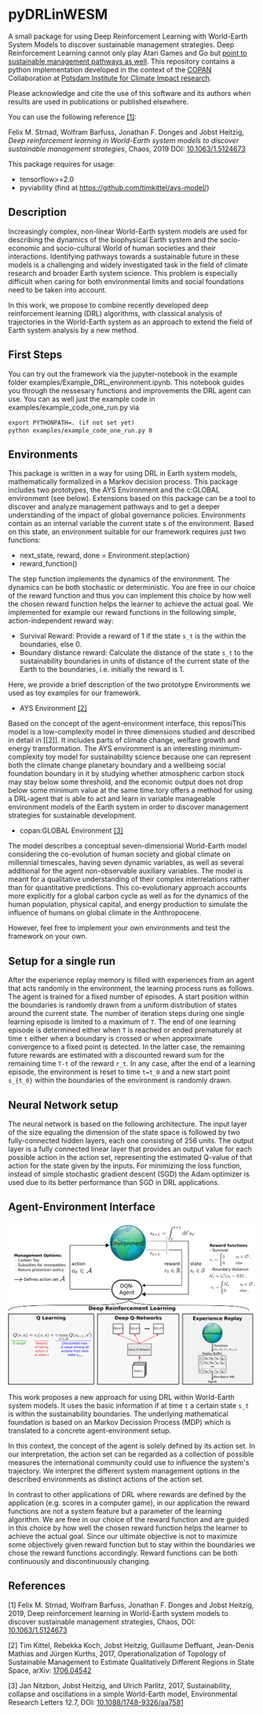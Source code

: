 # pyDRLinWESM
A small package for using Deep Reinforcement Learning with World-Earth System Models to discover sustainable management strategies. Deep Reinforcement Learning cannot only play Atari Games and Go but [point to sustainable management pathways as well](https://www.pik-potsdam.de/news/in-short/articial-intelligence-applying-201adeep-reinforcement-learning2018-for-sustainable-development). This repository contains a python implementation developed in the context of the [COPAN](https://www.pik-potsdam.de/research/projects/activities/copan/copan-introduction)
Collaboration at [Potsdam Institute for Climate Impact research](https://www.pik-potsdam.de/).

Please acknowledge and cite the use of this software and its authors when results are used in publications or published elsewhere.

You can use the following reference [[1]](#1):


Felix M. Strnad, Wolfram Barfuss, Jonathan F. Donges and Jobst Heitzig,
*Deep reinforcement learning in World-Earth system models to discover sustainable management strategies*,
Chaos, 2019
DOI: [10.1063/1.5124673](http://aip.scitation.org/doi/10.1063/1.5124673)

This package requires for usage:
 - tensorflow>=2.0
 - pyviability (find at https://github.com/timkittel/ays-model/)

## Description
Increasingly complex, non-linear World-Earth system models are used for describing the dynamics of the biophysical Earth system and the socio-economic and socio-cultural World of human societies and their interactions. Identifying pathways towards a sustainable future in these models is a challenging and widely investigated task in the field of climate research and broader Earth system science.  This problem is especially difficult when caring for both environmental limits and social foundations need to be taken into account.

In this work, we propose to combine recently developed deep reinforcement learning (DRL) algorithms, with classical analysis of trajectories in the World-Earth system as an approach to extend the field of Earth system analysis by a new method.


## First Steps
You can try out the framework via the jupyter-notebook in the example folder examples/Example_DRL_environment.ipynb. This notebook guides you through the nessesary functions and improvements the DRL agent can use. 
You can as well just the example code in examples/example_code_one_run.py via

```
export PYTHONPATH=. (if not set yet)
python examples/example_code_one_run.py 0
```


## Environments
This package is written in a way for using DRL in Earth system models, mathematically formalized in a Markov decision process. This package includes two prototypes, the AYS Environment and the c:GLOBAL environment (see below). Extensions based on this package can be a tool to discover and analyze management pathways and to get a deeper understanding of the impact of global governance policies.
Environments contain as an internal variable the current state s of the environment. Based on this state, an environment suitable for our framework requires just two functions:
 - next_state, reward, done = Environment.step(action)
 - reward_function() 
 
 The step function implements the dynamics of the environment. The dynamics can be both stochastic or deterministic. You are free in our choice of the reward function and thus you can implement this choice by how well the chosen reward function helps the learner to achieve the actual goal. We implemented for example our reward functions in the following simple, action-independent reward way: 
 - Survival Reward: Provide a reward of 1 if the state `s_t` is the within the boundaries, else 0.
 - Boundary distance reward: Calculate the distance of the state `s_t` to the sustainability boundaries in units of distance of the current state of the Earth to the boundaries, i.e. initially the reward is 1.
  
Here, we provide a brief description of the two prototype Environments we used as toy examples for our framework. 
 - AYS Environment [[2]](#2)

Based on the concept of the agent-environment interface, this reposiThis model is a low-complexity model in three dimensions studied and described in detail in [[2]]. It includes parts of climate change, welfare growth and energy transformation. The AYS environment is an interesting minimum-complexity toy model for sustainability science because one can represent both the climate change planetary boundary and a wellbeing social foundation boundary in it by studying whether atmospheric carbon stock may stay below some threshold, and the economic output does not drop below some minimum value at the same time.tory offers a method for using a DRL-agent that is able to act and learn in variable manageable environment models of the Earth system in order to discover management strategies for sustainable development. 

 - copan:GLOBAL Environment [[3]](#3)

The model describes a conceptual seven-dimensional World-Earth model considering the co-evolution of human society and global climate on millennial timescales, having seven dynamic variables, as well as several additional for the agent non-observable auxiliary variables. The model is meant for a qualitative understanding of their complex interrelations rather than for quantitative predictions. 
This co-evolutionary approach accounts more explicitly for a global carbon cycle as well as for the dynamics of the human population, physical capital, and energy production to simulate the influence of humans on global climate in the Anthropocene.

However, feel free to implement your own environments and test the framework on your own.

## Setup for a single run
After the experience replay memory is filled with experiences from an agent that acts randomly in the environment, the learning process runs as follows.
The agent is trained for a fixed number of episodes. A start position within the boundaries is randomly drawn from a uniform distribution of states around the current state. The number of iteration steps during one single learning episode is limited to a maximum of `T`. The end of one learning episode is determined either when `T` is reached or ended prematurely at time `t` either when a boundary is crossed or when approximate convergence to a fixed point is detected. In the latter case, the remaining future rewards are estimated with a discounted reward sum for the remaining time `T-t` of the reward `r_t`. In any case, after the end of a learning episode, the environment is reset to time `t=t_0` and a new start point `s_{t_0}` within the boundaries of the environment is randomly drawn. 

## Neural Network setup
The neural network is based on the following architecture. The input layer of the size equaling the dimension of the state space is followed by two fully-connected hidden layers, each one consisting of 256 units. The output layer is a fully connected linear layer that provides an output value for each possible action in the action set, representing the estimated Q-value of that action for the state given by the inputs. For minimizing the loss function, instead of simple stochastic gradient descent (SGD) the Adam optimizer is used due to its better performance than SGD in DRL applications. 


## Agent-Environment Interface

 <img src="./figures/Agent_Environment_Interface_DQN_Learner_Interpretation-1.png">

This work proposes a new approach for using DRL within World-Earth system models. It uses the basic information if at time `t`  a certain state `s_t` is within the sustainability boundaries. The underlying mathematical foundation is based on an Markov Decission Process (MDP) which is translated to a concrete agent-environment setup.

In this context, the concept of the agent is solely defined by its action set. In our interpretation, the action set can be regarded as a collection of possible measures the international community could use to influence the system's trajectory. We interpret the different system management options in the described environments as distinct actions of the action set.

In contrast to other applications of DRL where rewards are defined by the application (e.g. scores in a computer game), in our application the reward functions are not a system feature but a parameter of the learning algorithm. We are free in our choice of the reward function and are guided in this choice by how well the chosen reward function helps the learner to achieve the actual goal. Since our ultimate objective is not to maximize some objectively given reward function but to stay within the boundaries we chose the reward functions accordingly. Reward functions can be both continuously and discontinuously changing.





## References
<a id="1">[1]</a> 
Felix M. Strnad, Wolfram Barfuss, Jonathan F. Donges and Jobst Heitzig, 2019,
Deep reinforcement learning in World-Earth system models to discover sustainable management strategies,
Chaos,
DOI: [10.1063/1.5124673](http://aip.scitation.org/doi/10.1063/1.5124673)

<a id="2">[2]</a>
Tim Kittel, Rebekka Koch, Jobst Heitzig, Guillaume Deffuant, Jean-Denis Mathias  and Jürgen Kurths, 2017,
Operationalization of Topology of Sustainable Management to Estimate Qualitatively Different Regions in State Space,
arXiv: [1706.04542](https://arxiv.org/abs/1706.04542)


<a id="3">[3]</a>
Jan Nitzbon, Jobst Heitzig, and Ulrich Parlitz, 2017,
Sustainability, collapse and oscillations in a simple World-Earth model, 
Environmental Research Letters 12.7,
DOI: [10.1088/1748-9326/aa7581](https://iopscience.iop.org/article/10.1088/1748-9326/aa7581)
